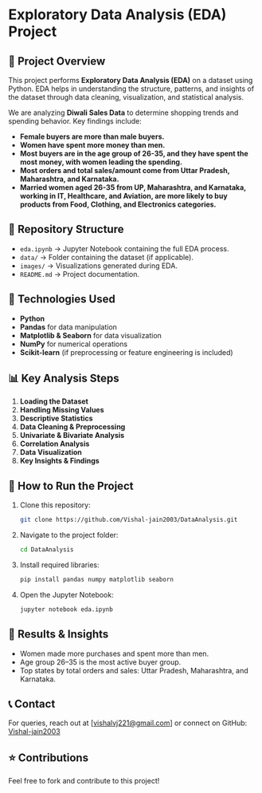 # Exploratory Data Analysis (EDA) Project

## 📌 Project Overview
This project performs **Exploratory Data Analysis (EDA)** on a dataset using Python. EDA helps in understanding the structure, patterns, and insights of the dataset through data cleaning, visualization, and statistical analysis.

We are analyzing **Diwali Sales Data** to determine shopping trends and spending behavior. Key findings include:
- **Female buyers are more than male buyers.**
- **Women have spent more money than men.**
- **Most buyers are in the age group of 26-35, and they have spent the most money, with women leading the spending.**
- **Most orders and total sales/amount come from Uttar Pradesh, Maharashtra, and Karnataka.**
- **Married women aged 26-35 from UP, Maharashtra, and Karnataka, working in IT, Healthcare, and Aviation, are more likely to buy products from Food, Clothing, and Electronics categories.**

## 📂 Repository Structure
- `eda.ipynb` → Jupyter Notebook containing the full EDA process.
- `data/` → Folder containing the dataset (if applicable).
- `images/` → Visualizations generated during EDA.
- `README.md` → Project documentation.

## 🔧 Technologies Used
- **Python**
- **Pandas** for data manipulation
- **Matplotlib & Seaborn** for data visualization
- **NumPy** for numerical operations
- **Scikit-learn** (if preprocessing or feature engineering is included)

## 📊 Key Analysis Steps
1. **Loading the Dataset**
2. **Handling Missing Values**
3. **Descriptive Statistics**
4. **Data Cleaning & Preprocessing**
5. **Univariate & Bivariate Analysis**
6. **Correlation Analysis**
7. **Data Visualization**
8. **Key Insights & Findings**

## 🚀 How to Run the Project
1. Clone this repository:
   ```bash
   git clone https://github.com/Vishal-jain2003/DataAnalysis.git
   ```
2. Navigate to the project folder:
   ```bash
   cd DataAnalysis
   ```
3. Install required libraries:
   ```bash
   pip install pandas numpy matplotlib seaborn
   ```
4. Open the Jupyter Notebook:
   ```bash
   jupyter notebook eda.ipynb
   ```

## 📌 Results & Insights
- Women made more purchases and spent more than men.
- Age group 26–35 is the most active buyer group.
- Top states by total orders and sales: Uttar Pradesh, Maharashtra, and Karnataka.

## 📞 Contact
For queries, reach out at [vishalvj221@gmail.com] or connect on GitHub: [Vishal-jain2003](https://github.com/Vishal-jain2003)

## ⭐ Contributions
Feel free to fork and contribute to this project!
